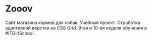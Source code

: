 # Zooov
Сайт магазина кормов для собак. Учебный проект. Отработка адаптивной верстки на CSS Grid. 9-ая и 10-ая неделя обучения в #ITGirlSchool.
